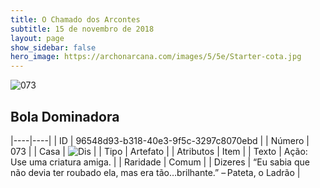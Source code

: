 ```yaml
---
title: O Chamado dos Arcontes
subtitle: 15 de novembro de 2018
layout: page
show_sidebar: false
hero_image: https://archonarcana.com/images/5/5e/Starter-cota.jpg
---
```


![073](https://cdn.keyforgegame.com/media/card_front/pt/341_073_QRQ93X7RG4J9_pt.png)

## Bola Dominadora

|----|----|
| ID | 96548d93-b318-40e3-9f5c-3297c8070ebd |
| Número | 073 |
| Casa | ![Dis](https://archonarcana.com/images/thumb/e/e8/Dis.png/22px-Dis.png "Dis") |
| Tipo | Artefato |
| Atributos | Item |
| Texto | Ação: Use uma criatura amiga. |
| Raridade | Comum |
| Dizeres | “Eu sabia que não devia ter roubado ela,  mas era tão…brilhante.” – Pateta, o Ladrão |